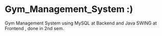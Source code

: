 # Gym_Management_System :)
Gym Management System using MySQL at Backend and Java SWING at Frontend , done in 2nd sem.
